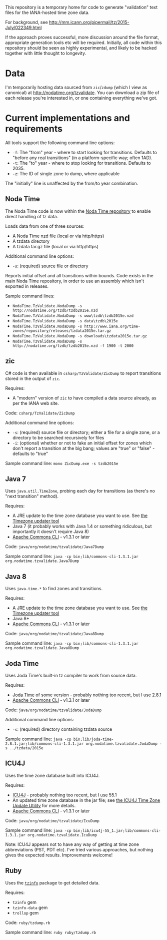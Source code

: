 This repository is a temporary home for code to generate "validation" text files
for the IANA-hosted time zone data.

For background, see http://mm.icann.org/pipermail/tz/2015-July/022349.html

If the approach proves successful, more discussion around the file format,
appropriate generation tools etc will be required. Initially, all code within
this repository should be seen as highly experimental, and likely to be hacked
together with little thought to longevity.

Data
====

I'm temporarily hosting data sourced from `zic`/`zdump` (which I view as canonical)
at http://nodatime.org/tzvalidate. You can download a zip file of each release you're
interested in, or one containing everything we've got.

Current implementations and requirements
====

All tools support the following command line options:

- `-f`: The "from" year - where to start looking for transitions. Defaults to "before any
  real transitions" (in a platform-specific way; often 1AD).
- `-t`: The "to" year - where to stop looking for transitions. Defaults to 2035.
- `-z`: The ID of single zone to dump, where applicable

 The "initially" line is unaffected by the from/to year combination.

Noda Time
----

The Noda Time code is now within the [Noda Time repository](https://github.com/nodatime/nodatime) to
enable direct handling of tz data.

Loads data from one of three sources:

- A Noda Time nzd file (local or via http/https)
- A tzdata directory
- A tzdata tar.gz file (local or via http/https)

Additional command line options:

- `-s`: (required) source file or directory

Reports initial offset and all transitions within bounds. Code exists in the main Noda Time repository,
in order to use an assembly which isn't exported in releases.

Sample command lines:

- `NodaTime.TzValidate.NodaDump -s http://nodatime.org/tzdb/tzdb2015e.nzd`
- `NodaTime.TzValidate.NodaDump -s www\tzdb\tzdb2015e.nzd`
- `NodaTime.TzValidate.NodaDump -s data\tzdb\2015e`
- `NodaTime.TzValidate.NodaDump -s http://www.iana.org/time-zones/repository/releases/tzdata2015e.tar.gz`
- `NodaTime.TzValidate.NodaDump -s downloads\tzdata2015e.tar.gz`
- `NodaTime.TzValidate.NodaDump -s http://nodatime.org/tzdb/tzdb2015e.nzd -f 1900 -t 2000`

zic
----

C# code is then available in `csharp/TzValidate/ZicDump` to report transitions stored in the output of `zic`.

Requires:

- A "modern" version of `zic` to have compiled a data source already, as per the IANA web site.
 
Code: `csharp/TzValidate/ZicDump`

Additional command line options:

- `-s`: (required) source file or directory; either a file for a single zone,
  or a directory to be searched recursively for files
- `-i`: (optional) whether or not to fake an initial offset for zones which don't
  report a transition at the big bang; values are "true" or "false" - defaults to "true"

Sample command line: `mono ZicDump.exe -s tzdb2015e`

Java 7
----

Uses `java.util.TimeZone`, probing each day for transitions (as there's no "next transition" method).

Requires:

- A JRE update to the time zone database you want to use. See [the Timezone updater tool](http://www.oracle.com/technetwork/java/javase/tzupdater-readme-136440.html)
- Java 7 (it probably works with Java 1.4 or something ridiculous, but importantly it doesn't require Java 8)
- [Apache Commons CLI](https://commons.apache.org/proper/commons-cli/) - v1.3.1 or later

Code: `java/org/nodatime/tzvalidate/Java7Dump`

Sample command line: `java -cp bin;lib/commons-cli-1.3.1.jar org.nodatime.tzvalidate.Java7Dump`

Java 8
----

Uses `java.time.*` to find zones and transitions.

Requires:

- A JRE update to the time zone database you want to use. See [the Timezone updater tool](http://www.oracle.com/technetwork/java/javase/tzupdater-readme-136440.html)
- Java 8+
- [Apache Commons CLI](https://commons.apache.org/proper/commons-cli/) - v1.3.1 or later

Code: `java/org/nodatime/tzvalidate/Java8Dump`

Sample command line: `java -cp bin;lib/commons-cli-1.3.1.jar org.nodatime.tzvalidate.Java8Dump`

Joda Time
----

Uses Joda Time's built-in tz compiler to work from source data. 

Requires:

- [Joda Time](http://joda.org/joda-time) of some version - probably nothing too recent, but I use 2.8.1
- [Apache Commons CLI](https://commons.apache.org/proper/commons-cli/) - v1.3.1 or later

Code: `java/org/nodatime/tzvalidate/JodaDump`

Additional command line options:

- `-s`: (required) directory containing tzdata source

Sample command line: `java -cp bin;lib/joda-time-2.8.1.jar;lib/commons-cli-1.3.1.jar org.nodatime.tzvalidate.JodaDump -s ../tzdata/2015e`

ICU4J
----

Uses the time zone database built into ICU4J.

Requires:

- [ICU4J](http://site.icu-project.org/home) - probably nothing too recent, but I use 55.1
- An updated time zone database in the jar file; see [the ICU4J Time Zone Update Utility](http://icu-project.org/download/icutzu.html) for more details.  
- [Apache Commons CLI](https://commons.apache.org/proper/commons-cli/) - v1.3.1 or later

Code: `java/org/nodatime/tzvalidate/IcuDump`

Sample command line: `java -cp bin;lib/icu4j-55_1.jar;lib/commons-cli-1.3.1.jar org.nodatime.tzvalidate.IcuDump`

Note: ICU4J appears not to have any way of getting at time zone abbreviations (PST, PDT etc). I've tried various approaches, but nothing gives
the expected results. Improvements welcome!

Ruby
----

Uses the [`tzinfo`](https://tzinfo.github.io/) package to get detailed data. 

Requires:

- `tzinfo` gem 
- `tzinfo-data` gem
- `trollop` gem

Code: `ruby/tzdump.rb`

Sample command line: `ruby ruby/tzdump.rb`
